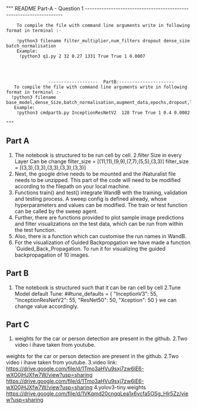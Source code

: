  """
    README Part-A - Question 1 --------------------------------------------------------------------
        
        To compile the file with command line arguments write in following format in terminal :-
	
        !python3 filename filter_multiplier,num_filters dropout dense_size  batch_normalisation
        Example:
         !python3 q1.py 2 32 0.27 1331 True True 1 0.0007
    



                    -------------------  PartB:---------------------
       To compile the file with command line arguments write in following format in terminal :-
      !python3 filename base_model,dense_Size,batch_normalisation,augment_data,epochs,dropout,lr
       Example:
        !python3 cmdpartb.py InceptionResNetV2  128 True True 1 0.4 0.0002
    
    """
## Part A

1. The notebook is structured to be run cell by cell.
2.filter Size in every Layer Can be change 
  			filter_size = [(11,11),(9,9),(7,7),(5,5),(3,3)]
  			filter_size = [(3,3),(3,3),(3,3),(3,3),(3,3)]
3. Next, the google drive needs to be mounted and the iNaturalist file needs to be unzipped. This part of the code will need to be modified according to the filepath on your local machine.
4. Functions train() and test() integrate WandB with the training, validation and testing process. A sweep config is defined already, whose hyperparameters and values can be modified. The train or test function can be called by the sweep agent.
5. Further, there are functions provided to plot sample image predictions and filter visualizations on the test data, which can be run from within the test function.
6. Also, there is a function which can customise the run names in WandB.
7. For the visualization of Guided Backpropgation we have made a function `Guided_Back_Propagation. To run it for visualizing the guided backpropagation of 10 images.


## Part B

1. The notebook is structured such that it can be ran cell by cell
2.Tune Model default Tune:
##tune_defaults = {
        "InceptionV3": 55,
        "InceptionResNetV2": 55,
        "ResNet50": 50,
        "Xception": 50
  } 
we can change value accordingly.

## Part C
1. weights for the car or person detection are present in the github.
2.Two video i ihave taken from youtube.


weights for the car or person detection are present in the github.
 2.Two video i ihave taken from youtube.
 3.video link:
https://drive.google.com/file/d/1Tmo3aHVu9sxj7zw6iE6-wXO0jHJXfw7W/view?usp=sharing 
https://drive.google.com/file/d/1Tmo3aHVu9sxj7zw6iE6-wXO0jHJXfw7W/view?usp=sharing 4.yolov3-tiny.weights https://drive.google.com/file/d/1VKqmd20cngqLea1x6vcfa5OSg_Hlr5Zz/view?usp=sharing
